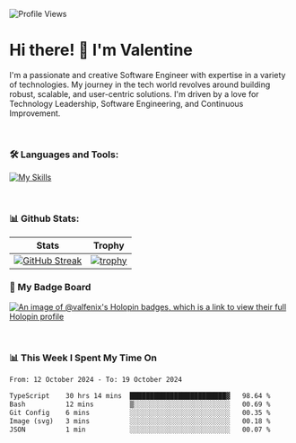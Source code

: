
    
![Profile Views](https://komarev.com/ghpvc/?username=theodogwutech&color=blue)

# Hi there! 👋 I'm Valentine 
I'm a passionate and creative Software Engineer with expertise in a variety of technologies. My journey in the tech world revolves around building robust, scalable, and user-centric solutions. I'm driven by a love for Technology Leadership, Software Engineering, and Continuous Improvement.

<br />



### 🛠 Languages and Tools:

[![My Skills](https://skillicons.dev/icons?i=nodejs,js,nestjs,nextjs,react,vuejs,nuxtjs,express,tailwind,styledcomponents,materialui,mongodb,sequelize,mysql,postgres,pinia,redux,vite,html,css,pug,aws,prisma,bitbucket,bootstrap,emotion,git,gitlab,go,heroku,jest,netlify,nginx,npm,postman,rabbitmq,redis,supabase,svg,github,ts,ubuntu,vercel,vscode,yarn,powershell&perline=15)](https://skillicons.dev)

<br />

### 📊 Github Stats:

| Stats            | Trophy               |
|-----------------------|-------------------|
| [![GitHub Streak](https://streak-stats.demolab.com?user=theodogwutech&theme=great-gatsby&hide_border=true&border_radius=9.9)](https://git.io/streak-stats) | [![trophy](https://github-profile-trophy.vercel.app/?username=theodogwutech&theme=darkhub&column=7)](https://github.com/ryo-ma/github-profile-trophy) |

### 🥇 My Badge Board
[![An image of @valfenix's Holopin badges, which is a link to view their full Holopin profile](https://holopin.me/valfenix)](https://holopin.io/@valfenix)

<br />

### 📊 This Week I Spent My Time On
<!--START_SECTION:waka-->

```txt
From: 12 October 2024 - To: 19 October 2024

TypeScript    30 hrs 14 mins  ████████████████████████▓   98.64 %
Bash          12 mins         ▒░░░░░░░░░░░░░░░░░░░░░░░░   00.69 %
Git Config    6 mins          ░░░░░░░░░░░░░░░░░░░░░░░░░   00.35 %
Image (svg)   3 mins          ░░░░░░░░░░░░░░░░░░░░░░░░░   00.18 %
JSON          1 min           ░░░░░░░░░░░░░░░░░░░░░░░░░   00.07 %
```

<!--END_SECTION:waka-->




